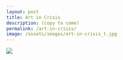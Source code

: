 ```yaml
---
layout: post
title: Art in Crisis
description: (copy to come)
permalink: /art-in-crisis/
image: /assets/images/art-in-crisis_t.jpg
---
```


![](http://art.peteashton.com/assets/images/art-in-crisis.jpg)